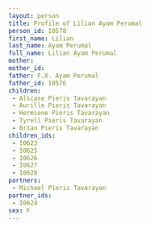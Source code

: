 ```yaml
---
layout: person
title: Profile of Lilian Ayam Perumal
person_id: I0578
first_name: Lilian
last_name: Ayam Perumal
full_name: Lilian Ayam Perumal
mother: 
mother_id: 
father: F.X. Ayam Perumal
father_id: I0576
children:
 - Alscase Pieris Tavarayan
 - Aurille Pieris Tavarayan
 - Hermione Pieris Tavarayan
 - Tyrell Pieris Tavarayan
 - Brian Pieris Tavarayan
children_ids:
 - I0623
 - I0625
 - I0626
 - I0627
 - I0628
partners:
 - Michael Pieris Tavarayan
partner_ids:
 - I0624
sex: F
---
```


